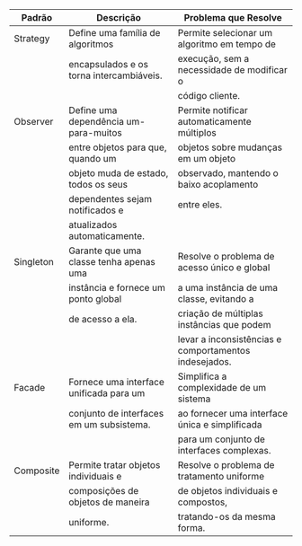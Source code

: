 | Padrão      | Descrição                                | Problema que Resolve                                |
|-------------|------------------------------------------|-----------------------------------------------------|
| Strategy    | Define uma família de algoritmos         | Permite selecionar um algoritmo em tempo de         |
|             | encapsulados e os torna intercambiáveis.  | execução, sem a necessidade de modificar o          |
|             |                                          | código cliente.                                     |
| Observer    | Define uma dependência um-para-muitos    | Permite notificar automaticamente múltiplos        |
|             | entre objetos para que, quando um         | objetos sobre mudanças em um objeto                 |
|             | objeto muda de estado, todos os seus      | observado, mantendo o baixo acoplamento              |
|             | dependentes sejam notificados e           | entre eles.                                         |
|             | atualizados automaticamente.              |                                                     |
| Singleton   | Garante que uma classe tenha apenas uma  | Resolve o problema de acesso único e global         |
|             | instância e fornece um ponto global       | a uma instância de uma classe, evitando a           |
|             | de acesso a ela.                          | criação de múltiplas instâncias que podem           |
|             |                                          | levar a inconsistências e comportamentos indesejados.|
| Facade      | Fornece uma interface unificada para um   | Simplifica a complexidade de um sistema             |
|             | conjunto de interfaces em um subsistema.  | ao fornecer uma interface única e simplificada       |
|             |                                          | para um conjunto de interfaces complexas.           |
| Composite   | Permite tratar objetos individuais e      | Resolve o problema de tratamento uniforme           |
|             | composições de objetos de maneira         | de objetos individuais e compostos,                 |
|             | uniforme.                                | tratando-os da mesma forma.                         |


